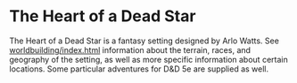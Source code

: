 # The Heart of a Dead Star

The Heart of a Dead Star is a fantasy setting designed by Arlo Watts. See [worldbuilding/index.html](worldbuilding/index.html) information about the terrain, races, and geography of the setting, as well as more specific information about certain locations. Some particular adventures for D&D 5e are supplied as well.
